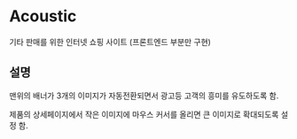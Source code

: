 # Acoustic
기타 판매를 위한 인터넷 쇼핑 사이트 (프론트엔드 부분만 구현) 

## 설명  
맨위의 배너가 3개의 이미지가 자동전환되면서 광고등 고객의 흥미를 유도하도록 함.

제품의 상세페이지에서 작은 이미지에 마우스 커서를 올리면 큰 이미지로 확대되도록 설정 함.
